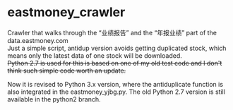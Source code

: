 # eastmoney_crawler  
Crawler that walks through the “业绩报告” and the “年报业绩” part of the data.eastmoney.com  
Just a simple script, antidup version avoids getting duplicated stock, which means only the latest data of one stock will be downloaded.  
<del> Python 2.7 is used for this is based on one of my old test code and I don't think such simple code worth an update. </del>

Now it is revised to Python 3.x version, where the antiduplicate function is also integrated in the eastmoney_yjbg.py. The old Python 2.7 version is still available in the python2 branch.
